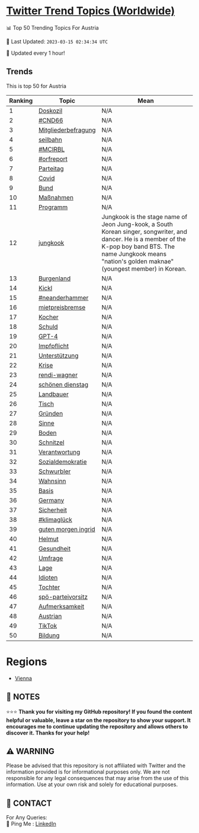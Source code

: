 [Twitter Trend Topics (Worldwide)](https://github.com/ErcinDedeoglu/Twitter-Trend-Topics)
==========


📊 Top 50 Trending Topics For Austria

📆 Last Updated: `2023-03-15 02:34:34 UTC`

🔧 Updated every 1 hour!


## Trends

This is top 50 for Austria

| Ranking | Topic | Mean |
| ------- | ------------ | ------------ |
| 1 | [Doskozil](http://twitter.com/search?q=Doskozil) | N/A |
| 2 | [#CND66](http://twitter.com/search?q=%23CND66) | N/A |
| 3 | [Mitgliederbefragung](http://twitter.com/search?q=Mitgliederbefragung) | N/A |
| 4 | [seilbahn](http://twitter.com/search?q=seilbahn) | N/A |
| 5 | [#MCIRBL](http://twitter.com/search?q=%23MCIRBL) | N/A |
| 6 | [#orfreport](http://twitter.com/search?q=%23orfreport) | N/A |
| 7 | [Parteitag](http://twitter.com/search?q=Parteitag) | N/A |
| 8 | [Covid](http://twitter.com/search?q=Covid) | N/A |
| 9 | [Bund](http://twitter.com/search?q=Bund) | N/A |
| 10 | [Maßnahmen](http://twitter.com/search?q=Ma%c3%9fnahmen) | N/A |
| 11 | [Programm](http://twitter.com/search?q=Programm) | N/A |
| 12 | [jungkook](http://twitter.com/search?q=jungkook) | Jungkook is the stage name of Jeon Jung-kook, a South Korean singer, songwriter, and dancer. He is a member of the K-pop boy band BTS. The name Jungkook means "nation's golden maknae" (youngest member) in Korean. |
| 13 | [Burgenland](http://twitter.com/search?q=Burgenland) | N/A |
| 14 | [Kickl](http://twitter.com/search?q=Kickl) | N/A |
| 15 | [#neanderhammer](http://twitter.com/search?q=%23neanderhammer) | N/A |
| 16 | [mietpreisbremse](http://twitter.com/search?q=mietpreisbremse) | N/A |
| 17 | [Kocher](http://twitter.com/search?q=Kocher) | N/A |
| 18 | [Schuld](http://twitter.com/search?q=Schuld) | N/A |
| 19 | [GPT-4](http://twitter.com/search?q=GPT-4) | N/A |
| 20 | [Impfpflicht](http://twitter.com/search?q=Impfpflicht) | N/A |
| 21 | [Unterstützung](http://twitter.com/search?q=Unterst%c3%bctzung) | N/A |
| 22 | [Krise](http://twitter.com/search?q=Krise) | N/A |
| 23 | [rendi-wagner](http://twitter.com/search?q=rendi-wagner) | N/A |
| 24 | [schönen dienstag](http://twitter.com/search?q=sch%c3%b6nen+dienstag) | N/A |
| 25 | [Landbauer](http://twitter.com/search?q=Landbauer) | N/A |
| 26 | [Tisch](http://twitter.com/search?q=Tisch) | N/A |
| 27 | [Gründen](http://twitter.com/search?q=Gr%c3%bcnden) | N/A |
| 28 | [Sinne](http://twitter.com/search?q=Sinne) | N/A |
| 29 | [Boden](http://twitter.com/search?q=Boden) | N/A |
| 30 | [Schnitzel](http://twitter.com/search?q=Schnitzel) | N/A |
| 31 | [Verantwortung](http://twitter.com/search?q=Verantwortung) | N/A |
| 32 | [Sozialdemokratie](http://twitter.com/search?q=Sozialdemokratie) | N/A |
| 33 | [Schwurbler](http://twitter.com/search?q=Schwurbler) | N/A |
| 34 | [Wahnsinn](http://twitter.com/search?q=Wahnsinn) | N/A |
| 35 | [Basis](http://twitter.com/search?q=Basis) | N/A |
| 36 | [Germany](http://twitter.com/search?q=Germany) | N/A |
| 37 | [Sicherheit](http://twitter.com/search?q=Sicherheit) | N/A |
| 38 | [#klimaglück](http://twitter.com/search?q=%23klimagl%c3%bcck) | N/A |
| 39 | [guten morgen ingrid](http://twitter.com/search?q=guten+morgen+ingrid) | N/A |
| 40 | [Helmut](http://twitter.com/search?q=Helmut) | N/A |
| 41 | [Gesundheit](http://twitter.com/search?q=Gesundheit) | N/A |
| 42 | [Umfrage](http://twitter.com/search?q=Umfrage) | N/A |
| 43 | [Lage](http://twitter.com/search?q=Lage) | N/A |
| 44 | [Idioten](http://twitter.com/search?q=Idioten) | N/A |
| 45 | [Tochter](http://twitter.com/search?q=Tochter) | N/A |
| 46 | [spö-parteivorsitz](http://twitter.com/search?q=sp%c3%b6-parteivorsitz) | N/A |
| 47 | [Aufmerksamkeit](http://twitter.com/search?q=Aufmerksamkeit) | N/A |
| 48 | [Austrian](http://twitter.com/search?q=Austrian) | N/A |
| 49 | [TikTok](http://twitter.com/search?q=TikTok) | N/A |
| 50 | [Bildung](http://twitter.com/search?q=Bildung) | N/A |



# Regions

* [Vienna](</Austria/Vienna.md>)



## 📝 NOTES

⭐⭐⭐ **Thank you for visiting my GitHub repository! If you found the content helpful or valuable, leave a star on the repository to show your support. It encourages me to continue updating the repository and allows others to discover it. Thanks for your help!**


## ⚠️ WARNING

Please be advised that this repository is not affiliated with Twitter and the information provided is for informational purposes only. We are not responsible for any legal consequences that may arise from the use of this information. Use at your own risk and solely for educational purposes.


## 📨 CONTACT

 For Any Queries:  
            🏓 Ping Me : [LinkedIn](https://www.linkedin.com/in/ercindedeoglu/)

